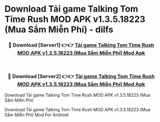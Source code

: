 # Download Tải game Talking Tom Time Rush MOD APK v1.3.5.18223 (Mua Sắm Miễn Phí) - dilfs


<div align="center">
<h3>🔴 Download [Server1] 👉👉 <a href="https://apk-comot.site?title=Tải_game_Talking_Tom_Time_Rush_MOD_APK_v1.3.5.18223_(Mua_Sắm_Miễn_Phí)">Tải game Talking Tom Time Rush MOD APK v1.3.5.18223 (Mua Sắm Miễn Phí) Mod Apk</a></h3><br>
<h3>🔴 Download [Server2] 👉👉 <a href="https://apk-comot.site?title=Tải_game_Talking_Tom_Time_Rush_MOD_APK_v1.3.5.18223_(Mua_Sắm_Miễn_Phí)">Tải game Talking Tom Time Rush MOD APK v1.3.5.18223 (Mua Sắm Miễn Phí) Mod Apk</a></h3>
</div>



Download Tải game Talking Tom Time Rush MOD APK v1.3.5.18223 (Mua Sắm Miễn Phí) 

Download Tải game Talking Tom Time Rush MOD APK v1.3.5.18223 (Mua Sắm Miễn Phí) Mod For Android
